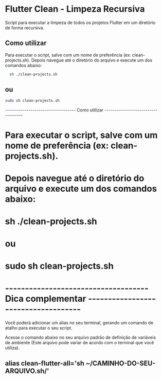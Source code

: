 # Flutter Clean - Limpeza Recursiva

Script para executar a limpeza de todos os projetos Flutter em um diretório de forma recursiva.

## Como utilizar

Para executar o script, salve com um nome de preferência (ex: clean-projects.sh).
Depois navegue até o diretório do arquivo e execute um dos comandos abaixo:

```bash
  sh ./clean-projects.sh
```
## ou
```bash
sudo sh clean-projects.sh
```

------------------------------------ Como utilizar ------------------------------------

# Para executar o script, salve com um nome de preferência (ex: clean-projects.sh).
# Depois navegue até o diretório do arquivo e execute um dos comandos abaixo:

# sh ./clean-projects.sh
# ou
# sudo sh clean-projects.sh


# ------------------------------------ Dica complementar ------------------------------------ #
Você poderá adicionar um alias no seu terminal, gerando um comando de atalho para executar o seu script.

Acesse o comando abaixo no seu arquivo padrão de definição de variáveis de ambiente (Este arquivo pode variar de acordo com o terminal que você utiliza).

## alias clean-flutter-all='sh ~/CAMINHO-DO-SEU-ARQUIVO.sh/'
